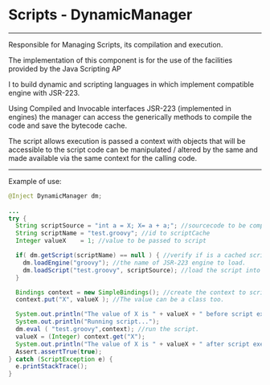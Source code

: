 # Scripts - DynamicManager 
---------------------------------------------

Responsible for Managing Scripts, its compilation and execution.

The implementation of this component is for the use of the facilities provided by the Java Scripting AP

I to build dynamic and scripting languages ​​in which implement compatible engine with JSR-223.

Using Compiled and Invocable interfaces JSR-223 (implemented in engines) the manager can access the generically methods to compile the code and save the bytecode cache.

The script allows execution is passed a context with objects that will be accessible to the script code can be manipulated / altered by the same and made available via the same context for the calling code.

-------------------------------------------------- -------------------------------------------------
Example of use:
```java
@Inject DynamicManager dm;
 
...
try {    	    	    	    	  
  String scriptSource = "int a = X; X= a + a;"; //sourcecode to be compiled .  
  String scriptName = "test.groovy"; //id to scriptCache
  Integer valueX    = 1; //value to be passed to script

  if( dm.getScript(scriptName) == null ) { //verify if is a cached script
    dm.loadEngine("groovy"); //the name of JSR-223 engine to load.         
    dm.loadScript("test.groovy", scriptSource); //load the script into dynamicManager cache.   
  }

  Bindings context = new SimpleBindings(); //create the context to script where 'X' is a key in script to a dynamic variable.     	 													    
  context.put("X", valueX ); //The value can be a class too.	

  System.out.println("The value of X is " + valueX + " before script execution.");
  System.out.println("Running script...");
  dm.eval ( "test.groovy",context); //run the script.		
  valueX = (Integer) context.get("X");    	     	 
  System.out.println("The value of X is " + valueX + " after script execution.");
  Assert.assertTrue(true);      	 	
} catch (ScriptException e) {
  e.printStackTrace();
}   
 ```